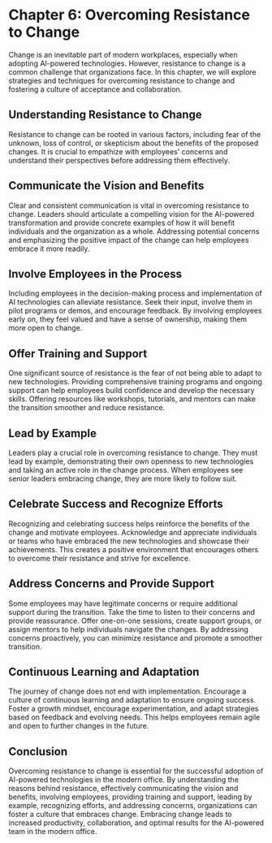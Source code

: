 Chapter 6: Overcoming Resistance to Change
==========================================

Change is an inevitable part of modern workplaces, especially when adopting AI-powered technologies. However, resistance to change is a common challenge that organizations face. In this chapter, we will explore strategies and techniques for overcoming resistance to change and fostering a culture of acceptance and collaboration.

Understanding Resistance to Change
----------------------------------

Resistance to change can be rooted in various factors, including fear of the unknown, loss of control, or skepticism about the benefits of the proposed changes. It is crucial to empathize with employees' concerns and understand their perspectives before addressing them effectively.

Communicate the Vision and Benefits
-----------------------------------

Clear and consistent communication is vital in overcoming resistance to change. Leaders should articulate a compelling vision for the AI-powered transformation and provide concrete examples of how it will benefit individuals and the organization as a whole. Addressing potential concerns and emphasizing the positive impact of the change can help employees embrace it more readily.

Involve Employees in the Process
--------------------------------

Including employees in the decision-making process and implementation of AI technologies can alleviate resistance. Seek their input, involve them in pilot programs or demos, and encourage feedback. By involving employees early on, they feel valued and have a sense of ownership, making them more open to change.

Offer Training and Support
--------------------------

One significant source of resistance is the fear of not being able to adapt to new technologies. Providing comprehensive training programs and ongoing support can help employees build confidence and develop the necessary skills. Offering resources like workshops, tutorials, and mentors can make the transition smoother and reduce resistance.

Lead by Example
---------------

Leaders play a crucial role in overcoming resistance to change. They must lead by example, demonstrating their own openness to new technologies and taking an active role in the change process. When employees see senior leaders embracing change, they are more likely to follow suit.

Celebrate Success and Recognize Efforts
---------------------------------------

Recognizing and celebrating success helps reinforce the benefits of the change and motivate employees. Acknowledge and appreciate individuals or teams who have embraced the new technologies and showcase their achievements. This creates a positive environment that encourages others to overcome their resistance and strive for excellence.

Address Concerns and Provide Support
------------------------------------

Some employees may have legitimate concerns or require additional support during the transition. Take the time to listen to their concerns and provide reassurance. Offer one-on-one sessions, create support groups, or assign mentors to help individuals navigate the changes. By addressing concerns proactively, you can minimize resistance and promote a smoother transition.

Continuous Learning and Adaptation
----------------------------------

The journey of change does not end with implementation. Encourage a culture of continuous learning and adaptation to ensure ongoing success. Foster a growth mindset, encourage experimentation, and adapt strategies based on feedback and evolving needs. This helps employees remain agile and open to further changes in the future.

Conclusion
----------

Overcoming resistance to change is essential for the successful adoption of AI-powered technologies in the modern office. By understanding the reasons behind resistance, effectively communicating the vision and benefits, involving employees, providing training and support, leading by example, recognizing efforts, and addressing concerns, organizations can foster a culture that embraces change. Embracing change leads to increased productivity, collaboration, and optimal results for the AI-powered team in the modern office.
